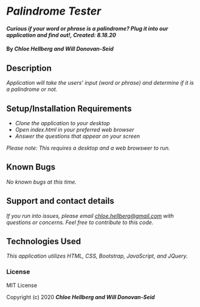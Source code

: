 # _Palindrome Tester_

#### _Curious if your word or phrase is a palindrome? Plug it into our application and find out!, Created: 8.18.20_

#### By _**Chloe Hellberg and Will Donovan-Seid**_

## Description

_Application will take the users' input (word or phrase) and determine if it is a palindrome or not._

## Setup/Installation Requirements

* _Clone the application to your desktop_
* _Open index.html in your preferred web browser_
* _Answer the questions that appear on your screen_


_Please note: This requires a desktop and a web browswer to run._

## Known Bugs

_No known bugs at this time._

## Support and contact details

_If you run into issues, please email chloe.hellberg@gmail.com with questions or concerns. Feel free to contribute to this code._

## Technologies Used

_This application utilizes HTML, CSS, Bootstrap, JavaScript, and JQuery._

### License

MIT License

Copyright (c) 2020 **_Chloe Hellberg and Will Donovan-Seid_**
